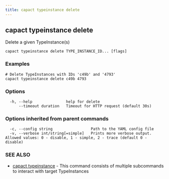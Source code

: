 ```yaml
---
title: capact typeinstance delete
---
```


## capact typeinstance delete

Delete a given TypeInstance(s)

```
capact typeinstance delete TYPE_INSTANCE_ID... [flags]
```

### Examples

```
# Delete TypeInstances with IDs 'c49b' and '4793'
capact typeinstance delete c49b 4793

```

### Options

```
  -h, --help               help for delete
      --timeout duration   Timeout for HTTP request (default 30s)
```

### Options inherited from parent commands

```
  -c, --config string                 Path to the YAML config file
  -v, --verbose int/string[=simple]   Prints more verbose output. Allowed values: 0 - disable, 1 - simple, 2 - trace (default 0 - disable)
```

### SEE ALSO

* [capact typeinstance](capact_typeinstance.md)	 - This command consists of multiple subcommands to interact with target TypeInstances

